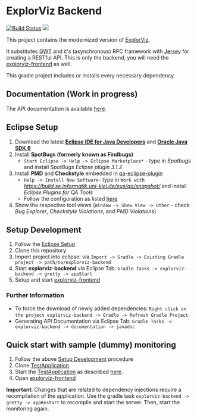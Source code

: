 # ExplorViz Backend
<a href="https://travis-ci.org/ExplorViz/explorviz-backend"><img src="https://travis-ci.org/ExplorViz/explorviz-backend.svg?branch=master" alt="Build Status"></a>
[![](https://img.shields.io/docker/pulls/explorviz/explorviz-docker.svg)](https://hub.docker.com/r/explorviz/explorviz-docker "Click to view the image on Docker Hub")

This project contains the modernized version of [ExplorViz](https://github.com/ExplorViz/Explorviz). 

It substitutes [GWT](http://www.gwtproject.org/) and it's (asynchronous) RPC framework with [Jersey](https://jersey.java.net/) for creating a RESTful API. 
This is only the backend, you will need the [explorviz-frontend](https://github.com/ExplorViz/explorviz-frontend) as well.

This gradle project includes or installs every necessary dependency.

## Documentation (Work in progress)
The API documentation is available [here](https://explorviz.github.io/explorviz-backend/).

## Eclipse Setup
1. Download the latest [**Eclipse IDE for Java Developers**](http://www.eclipse.org/downloads/eclipse-packages/) and [**Oracle Java SDK 8**](http://www.oracle.com/technetwork/java/javase/downloads/jdk8-downloads-2133151.html)
2. Install **SpotBugs (formerly known as Findbugs)**
    - `Start Eclipse -> Help -> Eclipse Marketplace*` - type in *Spotbugs* and install *SpotBugs Eclipse plugin 3.1.2*
3. Install **PMD** and **Checkstyle** embedded in [qa-eclipse-plugin
](https://github.com/ChristianWulf/qa-eclipse-plugin)
    - `Help -> Install New Software`- type in `Work with` *https://build.se.informatik.uni-kiel.de/eus/qa/snapshot/* and install *Eclipse Plugins for QA Tools*
    - Follow the configuration as listed [here](https://github.com/ChristianWulf/qa-eclipse-plugin)
4. Show the respective tool views (`Window -> Show View -> Other` - check *Bug Explorer*, *Checkstyle Violations*, and *PMD Violations*)

## Setup Development
1. Follow the [Eclipse Setup](https://github.com/ExplorViz/explorviz-backend#eclipse-setup)
2. Clone this repository
3. Import project into eclipse: via `Import -> Gradle -> Existing Gradle project -> path/to/explorviz-backend`
4. Start **explorviz-backend** via Eclipse Tab: `Gradle Tasks -> explorviz-backend -> gretty -> appStart`
5. Setup and start [explorviz-frontend](https://github.com/ExplorViz/explorviz-frontend)

### Further Information
* To force the download of newly added dependencies: `Right click on the project explorviz-backend -> Gradle -> Refresh Gradle Project`. 
* Generating API Documentation via Eclipse Tab: `Gradle Tasks -> explorviz-backend -> documentation -> javadoc`

## Quick start with sample (dummy) monitoring

1. Follow the above [Setup Development](#setup-development) procedure
2. Clone [TestApplication](https://github.com/czirkelbach/kiekerSampleApplication)
3. Start the [TestApplication](https://github.com/czirkelbach/kiekerSampleApplication) as described [here](https://github.com/czirkelbach/kiekerSampleApplication/blob/master/README.md).
4. Open [explorviz-frontend](https://github.com/ExplorViz/explorviz-frontend)

**Important**: Changes that are related to dependency injections require a recompilation of the application. Use the gradle task `explorviz-backend -> gretty -> appRestart` to recompile and start the server. Then, start the monitoring again.
